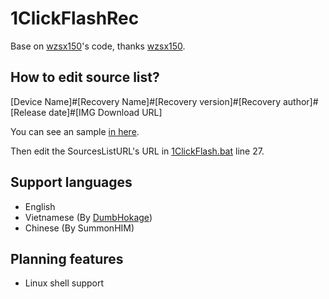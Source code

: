 # 1ClickFlashRec

Base on [wzsx150](https://www.weibo.com/u/6033736159)'s code, thanks [wzsx150](https://www.weibo.com/u/6033736159).

## How to edit source list?

[Device Name]#[Recovery Name]#[Recovery version]#[Recovery author]#[Release date]#[IMG Download URL]

You can see an sample [in here](https://github.com/SummonHIM/1ClickFlashRec/blob/master/sample.sources.list).

Then edit the SourcesListURL's URL in [1ClickFlash.bat](https://github.com/SummonHIM/1ClickFlashRec/blob/master/1ClickFlash.bat) line 27.

## Support languages

- English
- Vietnamese (By [DumbHokage](https://forum.xda-developers.com/m/dumbhokage.11386365/))
- Chinese (By SummonHIM)

## Planning features

- Linux shell support
